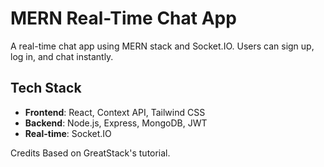 # MERN Real-Time Chat App

A real-time chat app using MERN stack and Socket.IO. Users can sign up, log in, and chat instantly.

## Tech Stack

- **Frontend**: React, Context API, Tailwind CSS  
- **Backend**: Node.js, Express, MongoDB, JWT  
- **Real-time**: Socket.IO

Credits
Based on GreatStack's tutorial.
